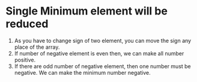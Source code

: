 # Single Minimum element will be reduced
1. As you have to change sign of two element, you can move the sign any place of the array.
2. If number of negative element is even then, we can make all number positive.
3. If there are odd number of negative element, then one number must be negative. We can make the minimum number negative.